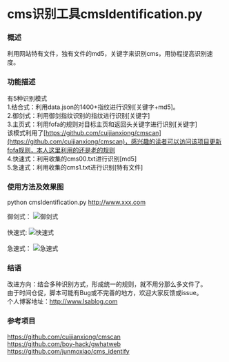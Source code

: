 # cms识别工具cmsIdentification.py<br/>

### 概述<br/>

利用网站特有文件，独有文件的md5，关键字来识别cms，用协程提高识别速度。

### 功能描述<br/>

有5种识别模式<br/>
1.结合式：利用data.json的1400+指纹进行识别[关键字+md5]。<br/>
2.御剑式：利用御剑指纹识别的指纹进行识别[关键字]<br/>
3.主页式：利用fofa的规则对目标主页和返回头关键字进行识别[关键字]<br/>
该模式利用了[https://github.com/cuijianxiong/cmscan](https://github.com/cuijianxiong/cmscan)，感兴趣的读者可以访问该项目更新fofa规则，本人这里利用的还是老的规则<br/>
4.快速式：利用收集的cms00.txt进行识别[md5]<br/>
5.急速式：利用收集的cms1.txt进行识别[特有文件]<br/>

### 使用方法及效果图<br/>

python cmsIdentification.py http://www.xxx.com<br/>

御剑式：
![御剑式](https://github.com/theLSA/cmsIdentification/raw/master/demo/cms00.png)
<br/><br/>
快速式:
![快速式](https://github.com/theLSA/cmsIdentification/raw/master/demo/cms01.png)
<br/><br/>
急速式：
![急速式](https://github.com/theLSA/cmsIdentification/raw/master/demo/cms02.png)
<br/>

### 结语<br/>
改进方向：结合多种识别方式，形成统一的规则，就不用分那么多文件了。<br/>
由于时间仓促，脚本可能有Bug或不完善的地方，欢迎大家反馈或issue。<br/>
个人博客地址：http://www.lsablog.com

### 参考项目
https://github.com/cuijianxiong/cmscan<br/>
https://github.com/boy-hack/gwhatweb<br/>
https://github.com/junmoxiao/cms_identify<br/>